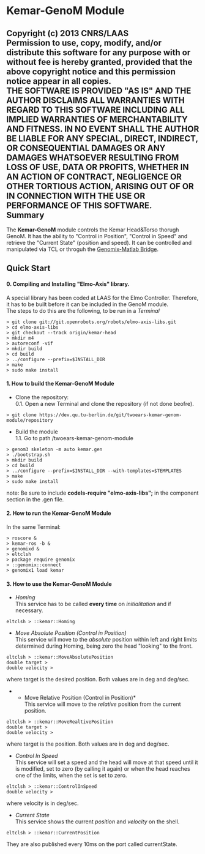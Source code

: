 Kemar-GenoM Module
========
Copyright (c) 2013 CNRS/LAAS  
Permission to use, copy, modify, and/or distribute this software for any purpose with or without fee is hereby granted, provided that the above copyright notice and this permission notice appear in all copies.  
THE SOFTWARE IS PROVIDED "AS IS" AND THE AUTHOR DISCLAIMS ALL WARRANTIES WITH REGARD TO THIS SOFTWARE INCLUDING ALL IMPLIED WARRANTIES OF MERCHANTABILITY AND FITNESS. IN NO EVENT SHALL THE AUTHOR BE LIABLE FOR ANY SPECIAL, DIRECT, INDIRECT, OR CONSEQUENTIAL DAMAGES OR ANY DAMAGES WHATSOEVER RESULTING FROM LOSS OF USE, DATA OR PROFITS, WHETHER IN AN ACTION OF CONTRACT, NEGLIGENCE OR OTHER TORTIOUS ACTION, ARISING OUT OF OR IN CONNECTION WITH THE USE OR PERFORMANCE OF THIS SOFTWARE.  
Summary
------------------
The **Kemar-GenoM** module controls the Kemar Head&Torso thorugh GenoM. It has the ability to "Control in Position", "Control in Speed" and retrieve the "Current State" (position and speed). It can be controlled and manipulated via TCL or throguh the [Genomix-Matlab Bridge](https://dev.qu.tu-berlin.de/projects/twoears-matlab-genomix-bridge).

Quick Start
-----------

#### 0. Compiling and Installing "Elmo-Axis" library.
A special library has been coded at LAAS for the Elmo Controller. Therefore, it has to be built before it can be included in the GenoM module.  
The steps to do this are the following, to be run in a *Terminal*
```
> git clone git://git.openrobots.org/robots/elmo-axis-libs.git
> cd elmo-axis-libs
> git checkout --track origin/kemar-head
> mkdir m4
> autoreconf -vif
> mkdir build
> cd build
> ../configure --prefix=$INSTALL_DIR
> make
> sudo make install
```

#### 1. How to build the Kemar-GenoM Module
- Clone the repository:  
    0.1. Open a new Terminal and clone the repository (if not done beofre).
```
> git clone https://dev.qu.tu-berlin.de/git/twoears-kemar-genom-module/repository
```
- Build the module  
    1.1. Go to path /twoears-kemar-genom-module  
```
> genom3 skeleton -m auto kemar.gen
> ./bootstrap.sh
> mkdir build
> cd build
> ../configure --prefix=$INSTALL_DIR --with-templates=$TEMPLATES
> make
> sudo make install
```  
note: Be sure to include **codels-require "elmo-axis-libs";** in the component section in the .gen file.

#### 2. How to run the Kemar-GenoM Module
In the same Terminal:
```
> roscore &
> kemar-ros -b &
> genomixd &
> eltclsh
> package require genomix
> ::genomix::connect
> genomix1 load kemar 
```

#### 3. How to use the Kemar-GenoM Module
- *Homing*  
This service has to be called **every time** on *initialitation* and if necessary.
```
eltclsh > ::kemar::Homing
```
- *Move Absolute Position (Control in Position)*  
This service will move to the *absolute* position within left and right limits determined during Homing, being zero the head "looking" to the front.
```
eltclsh > ::kemar::MoveAbsolutePosition
double target >
double velocity >
```
where target is the desired position. Both values are in deg and deg/sec.

- * Move Relative Position (Control in Position)*  
This service will move to the *relative* position from the current position.
```
eltclsh > ::kemar::MoveRealtivePosition 
double target >
double velocity >
```
where target is the position. Both values are in deg and deg/sec.

- *Control In Speed*  
This service will set a speed and the head will move at that speed until it is modified, set to zero (by calling it again) or when the head reaches one of the limits, when the set is set to zero.
```
eltclsh > ::kemar::ControlInSpeed 
double velocity >
``` 
where velocity is in deg/sec.

- *Current State*  
This service shows the current *position* and *velocity* on the shell. 
```
eltclsh > ::kemar::CurrentPosition 
```
They are also published every 10ms on the port called currentState.
